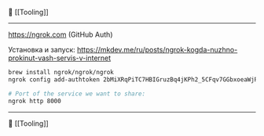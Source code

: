 📂 [[Tooling]]

----
https://ngrok.com (GitHub Auth)

Установка и запуск: https://mkdev.me/ru/posts/ngrok-kogda-nuzhno-prokinut-vash-servis-v-internet

```bash
brew install ngrok/ngrok/ngrok
ngrok config add-authtoken 2bMiXRqPiTC7HBIGruzBq4jKPh2_5CFqv7GGbxoeaWjPhkZn5

# Port of the service we want to share:
ngrok http 8000
```

----
📂 [[Tooling]]